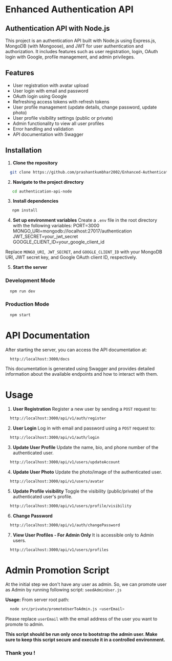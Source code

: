 # Enhanced Authentication API
## Authentication API with Node.js

This project is an authentication API built with Node.js using Express.js, MongoDB (with Mongoose), and JWT for user authentication and authorization. It includes features such as user registration, login, OAuth login with Google, profile management, and admin privileges.

## Features

- User registration with avatar upload
- User login with email and password
- OAuth login using Google
- Refreshing access tokens with refresh tokens
- User profile management (update details, change password, update photo)
- User profile visibility settings (public or private)
- Admin functionality to view all user profiles
- Error handling and validation
- API documentation with Swagger

## Installation

1. **Clone the repository**
 ```bash
   git clone https://github.com/prashantkumbhar2002/Enhanced-Authentication-API.git
```

2. **Navigate to the project directory**
```bash
   cd authentication-api-node
```
3. **Install dependencies**
```bash
   npm install
```

4. **Set up environment variables**
Create a `.env` file in the root directory with the following variables:
  PORT=3000
  MONGO_URI=mongodb://localhost:27017/authentication
  JWT_SECRET=your_jwt_secret
  GOOGLE_CLIENT_ID=your_google_client_id

Replace `MONGO_URI`,` JWT_SECRET`, and `GOOGLE_CLIENT_ID` with your MongoDB URI, JWT secret key, and Google OAuth client ID, respectively.

5. **Start the server**
### Development Mode
```bash
  npm run dev
```

### Production Mode
```bash
  npm start
```

# API Documentation
After starting the server, you can access the API documentation at:
```bash
  http://localhost:3000/docs
```

This documentation is generated using Swagger and provides detailed information about the available endpoints and how to interact with them.

# Usage
1. **User Registration**
Register a new user by sending a `POST` request to:
```bash
  http://localhost:3000/api/v1/auth/register
```

2. **User Login**
Log in with email and password using a `POST` request to:
```bash
  http://localhost:3000/api/v1/auth/login
```

3. **Update User Profile**
Update the name, bio, and phone number of the authenticated user.
```bash
  http://localhost:3000/api/v1/users/updateAccount
```

4. **Update User Photo**
Update the photo/image of the authenticated user.
```bash
  http://localhost:3000/api/v1/users/avatar
```

5. **Update Profile visibility**
Toggle the visibility (public/private) of the authenticated user's profile.
```bash
  http://localhost:3000/api/v1/users/profile/visibility
```

6. **Change Password**
```bash
  http://localhost:3000/api/v1/auth/changePassword
```

7. **View User Profiles - For Admin Only**
It is accessible only to Admin users.
```bash
  http://localhost:3000/api/v1/users/profiles
```


# Admin Promotion Script
At the initial step we don't have any user as admin.
So, we can promote user as Admin by running following script: `seedAdminUser.js`

**Usage:**
From server root path:

```bash
  node src/private/promoteUserToAdmin.js <userEmail>
```
Please replace `userEmail` with the email address of the user you want to promote to admin.

**This script should be run only once to bootstrap the admin user. Make sure to keep this script secure and execute it in a controlled environment.**


### Thank you !